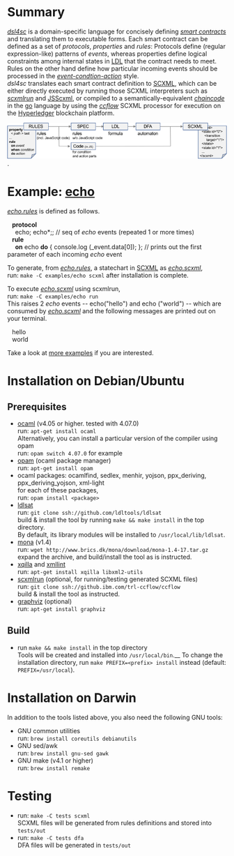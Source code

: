 # Summary
[*dsl4sc*](https://github.com/ldltools/dsl4sc) is a domain-specific language
for concisely defining [_smart contracts_](https://en.wikipedia.org/wiki/Smart\_contract) and translating them to executable forms.
Each smart contract can be defined as a set of _protocols_, _properties_ and _rules_:
Protocols define (regular expression-like) patterns of *events*,
whereas properties define logical constraints among internal states
in [LDL](https://www.cs.rice.edu/~vardi/) that the contract needs to meet.
Rules on the other hand define how particular incoming events should be processed
in the [_event-condtion-action_](https://en.wikipedia.org/wiki/Event_condition_action) style.  
*dsl4sc* translates each smart contract definition
to [SCXML](https://www.w3.org/TR/scxml/), which can be either directly executed
by running those SCXML interpreters
such as [_scxmlrun_](https://github.ibm.com/trl-ccflow/ccflow) and [JSScxml](https://jsscxml.org/),
or compiled to a semantically-equivalent [_chaincode_](http://hyperledger-fabric.readthedocs.io/en/latest/chaincode.html) in the [go](https://golang.org/) language
by using the [_ccflow_](https://github.ibm.com/trl-ccflow/ccflow) SCXML processor
for execution on the [Hyperledger](https://www.hyperledger.org/projects/fabric) blockchain platform.

![diagram](docs/images/diagram.png).

# Example: [echo](examples/echo/README.md)

[*echo.rules*](examples/echo/echo.rules) is defined as follows.

&ensp; **protocol**  
&ensp;&ensp; echo; echo\*;;  // seq of *echo* events (repeated 1 or more times)  
&ensp; **rule**  
&ensp;&ensp; **on** echo **do** { console.log (_event.data[0]); }; // prints out the first parameter of each incoming *echo* event

To generate, from [*echo.rules*](examples/echo/echo.rules), a statechart in [SCXML](https://www.w3.org/TR/scxml/)
as [*echo.scxml*](examples/echo/out/echo.scxml),  
run: `make -C examples/echo scxml` after installation is complete.

To execute [*echo.scxml*](examples/echo/out/echo.scxml) using scxmlrun,  
run: `make -C examples/echo run`  
This raises 2 *echo* events -- echo("hello") and echo ("world") -- which are consumed by [*echo.scxml*](examples/echo/out/echo.scxml)
and the following messages are printed out on your terminal.

&ensp; hello  
&ensp; world  

Take a look at [more examples](examples/README.md) if you are interested.

# Installation on Debian/Ubuntu
## Prerequisites
- [ocaml](https://ocaml.org) (v4.05 or higher. tested with 4.07.0)  
  run: `apt-get install ocaml`  
  Alternatively, you can install a particular version of the compiler using opam  
  run: `opam switch 4.07.0` for example
- [opam](https://opam.ocaml.org) (ocaml package manager)  
  run: `apt-get install opam`
- ocaml packages: ocamlfind, sedlex, menhir, yojson, ppx\_deriving, ppx\_deriving\_yojson, xml-light  
  for each of these packages,  
  run: `opam install <package>`
- [ldlsat](https://github.com/ldltools/ldlsat)  
  run: `git clone ssh://github.com/ldltools/ldlsat`  
  build & install the tool by running `make && make install` in the top directory.  
  By default, its library modules will be installed to `/usr/local/lib/ldlsat`.
- [mona](http://www.brics.dk/mona/) (v1.4)  
  run: `wget http://www.brics.dk/mona/download/mona-1.4-17.tar.gz`  
  expand the archive, and build/install the tool as is instructed.
- [xqilla](http://xqilla.sourceforge.net/) and [xmllint](http://xmlsoft.org/)  
  run: `apt-get install xqilla libxml2-utils`
- [scxmlrun](https://github.ibm.com/trl-ccflow/ccflow) (optional, for running/testing generated SCXML files)  
  run: `git clone ssh://github.ibm.com/trl-ccflow/ccflow`  
  build & install the tool as instructed.  
- [graphviz](http://www.graphviz.org/) (optional)  
  run: `apt-get install graphviz`

## Build
- run `make && make install` in the top directory  
  Tools will be created and installed into `/usr/local/bin`.__
  To change the installation directory,
  run `make PREFIX=<prefix> install` instead (default: `PREFIX=/usr/local`).

# Installation on Darwin
In addition to the tools listed above, you also need the following GNU tools:

- GNU common utilities  
  run: `brew install coreutils debianutils`
- GNU sed/awk  
  run: `brew install gnu-sed gawk`
- GNU make (v4.1 or higher)  
  run: `brew install remake`

# Testing
- run: `make -C tests scxml`  
  SCXML files will be generated from rules definitions and stored into `tests/out`
- run: `make -C tests dfa`  
  DFA files will be generated in `tests/out`
